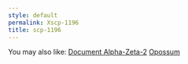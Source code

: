 ```yaml
---
style: default
permalink: Xscp-1196
title: scp-1196
---
```

You may also like:
[Document Alpha-Zeta-2](http://scp-wiki.net/document-alpha-zeta-2)
[Opossum](http://scp-wiki.net/opossum)